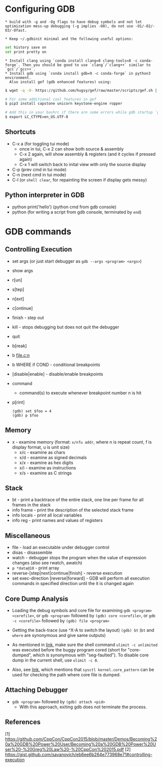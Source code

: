 Configuring GDB
===============
	* build with -g and -Og flags to have debug symbols and not let optimization mess-up debugging (-g implies -O0), do not use -O1/-O2/-O3/-Ofast.

	* Keep ~/.gdbinit minimal and the following useful options:
```bash
set history save on
set print pretty on
```
	* Install clang using `conda install clang=8 clang-tools=8 -c conda-forge`. Then you should be good to use `clang`/`clang++` similar to `gcc`/`gcc++`.
	* Install gdb using `conda install gdb=9 -c conda-forge` in python3 environment.
	  Also install gef (gdb enhanced features) using:
```bash
$ wget -q -O- https://github.com/hugsy/gef/raw/master/scripts/gef.sh | sh

# For some additional cool features in gef
$ pip3 install capstone unicorn keystone-engine ropper

# Add this in your bashrc if there are some errors while gdb startup `gdb -q`
$ export LC_CTYPE=en_US.UTF-8
```



Shortcuts
---------
- C-x a  (for toggling tui mode)
	* once in tui, C-x 2 can show both source & assembly
	* C-x 2 again, will show assembly & registers (and it cycles if pressed again)
	* C-x 1 will switch back to inital view with only the source display
- C-p  (prev cmd in tui mode)
- C-n  (next cmd in tui mode)
- C-l  (or `shell clear`, for repainting the screen if display gets messy)

Python interpreter in GDB
-------------------------
* python print('hello')  (python cmd from gdb console)
* python  (for writing a script from gdb console, terminated by `end`)

GDB commands
============

Controlling Execution
---------------------
* set args <test1> <test2>  (or just start debugger as `gdb --args <program> <args>`)
* show args
* r[un]

* s[tep]
* n[ext]
* c[ontinue]
* finish - step out
* kill - stops debugging but does not quit the debugger

* quit

* b[reak] <funcname>
* b <file.c:n>
* b WHERE if COND - conditional breakpoints
* [disable|enable] <bn> - disable/enable breakpoints

* command <bn>
	* command(s) to execute whenever breakpoint number n is hit

* p[rint]
	```
	(gdb) set $foo = 4
	(gdb) p $foo
	```

Memory
------
* x - examine memory (format: `x/nfu addr`, where n is repeat count, f is display format, u is unit size)
	* x/c - examine as chars
	* x/d - examine as signed decimals
	* x/x - examine as hex digits
	* x/i - examine as instructions
	* x/s - examine as C strings

Stack
-----
* bt - print a backtrace of the entire stack, one line per frame for all frames in the stack
* info frame - print the description of the selected stack frame
* info locals - print all local variables
* info reg - print names and values of registers

Miscellaneous
-------------
* file <program> - load an executable under debugger control
* disas - disassemble
* watch - debugger stops the program when the value of expression changes (also see rwatch, awatch)
* `p *data@10` - print array
* reverse-[step|next|continue|finish] - reverse execution
* set exec-direction [reverse|forward] - GDB will perform all execution commands in specified direction until the it is changed again


Core Dump Analysis
------------------
* Loading the debug symbols and core file for examining
`gdb <program> <corefile>`, or
`gdb <program>` followed by `(gdb) core <corefile>`, or
`gdb -c <corefile>` followed by `(gdb) file <program>`

* Getting the back-trace (use ^X-A to switch the layout)
`(gdb) bt` (`bt` and `where` are synonymous and give same outputs)

* As mentioned in [link](https://cxwangyi.wordpress.com/2010/01/08/generate-core-dump-files/), make sure the shell command `ulimit -c unlimited` was executed before the buggy program cored (short for "core-dumped", which is synonymous with "seg-faulted"). To disable core dump in the current shell, use `ulimit -c 0`.

* Also, see [link](https://stackoverflow.com/a/32461658/10960444), which mentions that `sysctl kernel.core_pattern` can be used for checking the path where core file is dumped.


Attaching Debugger
------------------
* `gdb <program>` followed by `(gdb) attach <pid>`
	* With this approach, exiting gdb does not terminate the process.


References
----------
[1] https://github.com/CppCon/CppCon2015/blob/master/Demos/Becoming%20a%20GDB%20Power%20User/Becoming%20a%20GDB%20Power%20User%20-%20Greg%20Law%20-%20CppCon%202015.pdf
[2] https://gist.github.com/savanovich/eb6ee6b264e773968e71#controlling-execution
